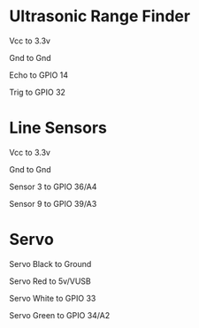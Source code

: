 # Ultrasonic Range Finder

Vcc to 3.3v

Gnd to Gnd

Echo to GPIO 14

Trig to GPIO 32

# Line Sensors

Vcc to 3.3v 

Gnd to Gnd

Sensor 3 to GPIO 36/A4

Sensor 9 to GPIO 39/A3

# Servo

Servo Black to Ground

Servo Red to 5v/VUSB

Servo White to GPIO 33

Servo Green to GPIO 34/A2